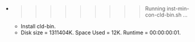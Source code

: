 * >>>>>>>>> Running inst-min-con-cld-bin.sh ...
  * Install cld-bin.
  * Disk size = 1311404K. Space Used = 12K. Runtime = 00:00:00:01.
